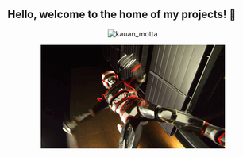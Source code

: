 ## Hello, welcome to the home of my projects! 👋

<div align="center">

![kauan_motta](https://github-readme-stats.vercel.app/api/top-langs/?username=wifzw&hide=html&layout=compact&theme=radical)

<img src="./Jaspion-Flashman-Jiraiya.gif" alt="@Kauan_Motta">

</div>

